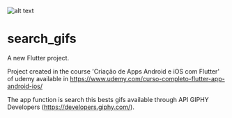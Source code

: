 
![alt text](https://drive.google.com/uc?export=view&id=11NNxXjUKaVt-ZAFYkjZ8fYGW4k182OGr) 


# search_gifs

A new Flutter project.

Project created in the course 'Criação de Apps Android e iOS com Flutter' of udemy available in https://www.udemy.com/curso-completo-flutter-app-android-ios/

The app function is search this bests gifs available through API GIPHY Developers (https://developers.giphy.com/).  

